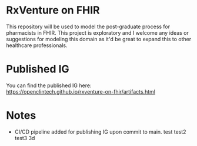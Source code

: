 # RxVenture on FHIR
This repository will be used to model the post-graduate process for pharmacists in FHIR. This project is exploratory and I welcome any ideas or suggestions for modeling this domain as it'd be great to expand this to other healthcare professionals. 

# Published IG
You can find the published IG here: https://openclintech.github.io/rxventure-on-fhir/artifacts.html

# Notes
- CI/CD pipeline added for publishing IG upon commit to main. test test2 test3 3d